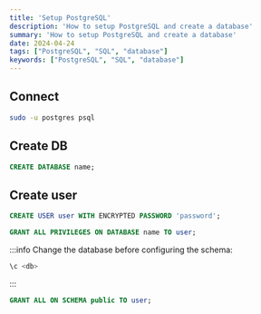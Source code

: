 ```yaml
---
title: 'Setup PostgreSQL'
description: 'How to setup PostgreSQL and create a database'
summary: 'How to setup PostgreSQL and create a database'
date: 2024-04-24
tags: ["PostgreSQL", "SQL", "database"]
keywords: ["PostgreSQL", "SQL", "database"]
---
```


## Connect

```bash
sudo -u postgres psql
```

## Create DB

```sql
CREATE DATABASE name;
```

## Create user

```sql
CREATE USER user WITH ENCRYPTED PASSWORD 'password';
```

```sql
GRANT ALL PRIVILEGES ON DATABASE name TO user;
```

:::info
Change the database before configuring the schema:

```bash
\c <db>
```

:::

```sql
GRANT ALL ON SCHEMA public TO user;
```